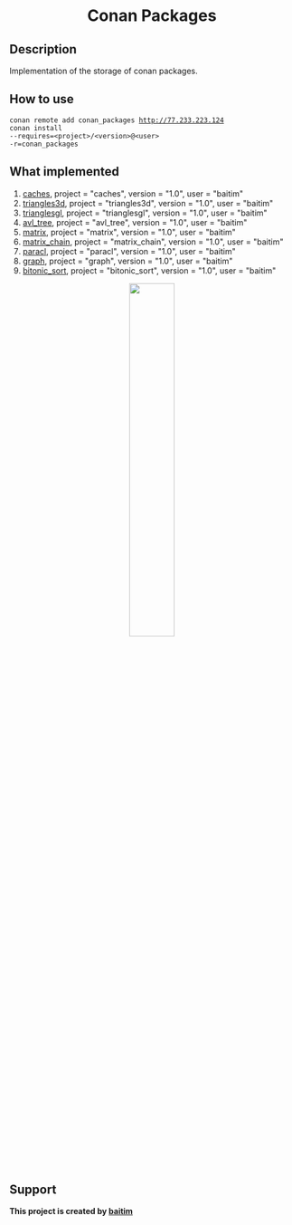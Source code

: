 <h1 align="center">Conan Packages</h1>

## Description

 Implementation of the storage of conan packages. 

## How to use
<code>conan remote add conan_packages http://77.233.223.124</code><br>
<code>conan install --requires=\<project\>/\<version\>@\<user\> -r=conan_packages</code>

## What implemented
1. [caches](https://github.com/baitim/Caches), project = "caches", version = "1.0", user = "baitim"
2. [triangles3d](https://github.com/baitim/Triangles3D), project = "triangles3d", version = "1.0", user = "baitim"
3. [trianglesgl](https://github.com/baitim/TrianglesGL), project = "trianglesgl", version = "1.0", user = "baitim"
4. [avl_tree](https://github.com/baitim/AVLTree), project = "avl_tree", version = "1.0", user = "baitim"
5. [matrix](https://github.com/baitim/Matrix), project = "matrix", version = "1.0", user = "baitim"
6. [matrix_chain](https://github.com/baitim/MatrixChain), project = "matrix_chain", version = "1.0", user = "baitim"
7. [paracl](https://github.com/baitim/ParaCL), project = "paracl", version = "1.0", user = "baitim"
8. [graph](https://github.com/baitim/Graph), project = "graph", version = "1.0", user = "baitim"
9. [bitonic_sort](https://github.com/baitim/BitonicSort), project = "bitonic_sort", version = "1.0", user = "baitim"

<p align="center"><img src="https://github.com/baitim/ConanPackages/blob/main/images/pig.gif" width="40%"></p>

## Support
**This project is created by [baitim](https://t.me/bai_tim)**